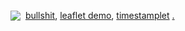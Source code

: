 <a href="https://github.com/mosterme"><img src="https://github.githubassets.com/images/modules/site/icons/footer/github-mark.svg" style="vertical-align:text-bottom"></a>&#160;
<a href="./bullshit/">bullshit</a>,
<a href="./hessen/">leaflet demo</a>,
<a href="./timestamplet/">timestamplet</a>
<a href="https://mosterme.github.io/">.</a>